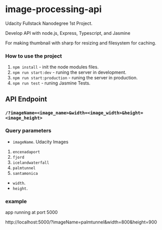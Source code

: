 # image-processing-api

 Udacity Fullstack Nanodegree 1st Project.

 Develop API with node.js, Express, Typescript, and Jasmine

 For making thumbnail with sharp for resizing and filesystem for caching.



### How to use the project

1. `npm install` - init the node modules files.
2. `npm run start:dev` - runing the server in development.
3. `npm run start:production` - runing the server in production.
4. `npm run test` - runing Jasmine Tests.



## API Endpoint

### `/?imageName=<image_name>&width=<image_width>&height=<image_height>`

### Query parameters
- `imageName`.
Udacity Images
1. `encenadaport`
2. `fjord`
3. `icelandwaterfall`
4. `palmtunnel`
5. `santamonica`

- `width`.
- `height`. 

### example

app running at port 5000 

http://localhost:5000/?imageName=palmtunnel&width=800&height=900



